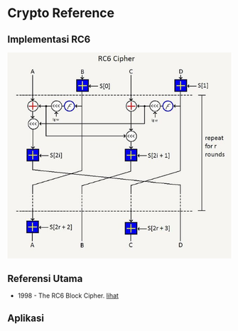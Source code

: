 # Crypto Reference

## Implementasi RC6

![Feistel Function](feistel-function.jpg)

## Referensi Utama

* 1998 - The RC6 Block Cipher. [lihat](1998.rivest_robshaw_sidney_yin.pdf)

## Aplikasi